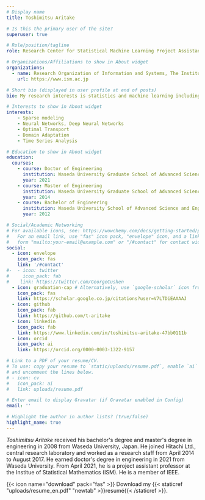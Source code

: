 ```yaml
---
# Display name
title: Toshimitsu Aritake

# Is this the primary user of the site?
superuser: true

# Role/position/tagline
role: Research Center for Statistical Machine Learning Project Assistant Professor

# Organizations/Affiliations to show in About widget
organizations:
  - name: Research Organization of Information and Systems, The Institute of Statistical Mathematics
    url: https://www.ism.ac.jp

# Short bio (displayed in user profile at end of posts)
bio: My research interests is statistics and machine learning including sparse modeling, neural networks and domain adaptation.

# Interests to show in About widget
interests:
    - Sparse modeling 
    - Neural Networks, Deep Neural Networks
    - Optimal Transport
    - Domain Adaptation
    - Time Series Analysis

# Education to show in About widget
education:
  courses:
    - course: Doctor of Engineering
      institution: Waseda University Graduate School of Advanced Science and Engineering, Department of Electrical Engineering and Bioscience
      year: 2021
    - course: Master of Engineering
      institution: Waseda University Graduate School of Advanced Science and Engineering, Department of Electrical Engineering and Bioscience
      year: 2014
    - course: Bachelor of Engineering
      institution: Waseda University School of Advanced Science and Engineering, Department of Electrical Engineering and Bioscience
      year: 2012

# Social/Academic Networking
# For available icons, see: https://wowchemy.com/docs/getting-started/page-builder/#icons
#   For an email link, use "fas" icon pack, "envelope" icon, and a link in the
#   form "mailto:your-email@example.com" or "/#contact" for contact widget.
social:
  - icon: envelope
    icon_pack: fas
    link: '/#contact'
#-  - icon: twitter
#     icon_pack: fab
#    link: https://twitter.com/GeorgeCushen
  - icon: graduation-cap # Alternatively, use `google-scholar` icon from `ai` icon pack
    icon_pack: fas
    link: https://scholar.google.co.jp/citations?user=V7LTDiEAAAAJ
  - icon: github
    icon_pack: fab
    link: https://github.com/t-aritake
  - icon: linkedin
    icon_pack: fab
    link: https://www.linkedin.com/in/toshimitsu-aritake-47bb0111b
  - icon: orcid
    icon_pack: ai
    link: https://orcid.org/0000-0003-1322-9157

# Link to a PDF of your resume/CV.
# To use: copy your resume to `static/uploads/resume.pdf`, enable `ai` icons in `params.toml`,
# and uncomment the lines below.
# - icon: cv
#   icon_pack: ai
#   link: uploads/resume.pdf

# Enter email to display Gravatar (if Gravatar enabled in Config)
email: ''

# Highlight the author in author lists? (true/false)
highlight_name: true
---
```

*Toshimitsu Aritake* received his bachelor's degree and master's degree in engineering in 2008 from Waseda University, Japan.
He joined Hitachi Ltd., central research laboratory and worked as a research staff from April 2014 to August 2017. He earned doctor's degree in engineering in 2021 from Waseda University. From April 2021, he is a project assistant professor at the Institue of Statistical Mathematics (ISM).
He is a member of IEEE.

{{< icon name="download" pack="fas" >}} Download my {{< staticref "uploads/resume_en.pdf" "newtab" >}}resumé{{< /staticref >}}.
